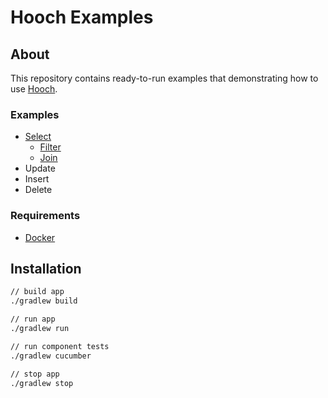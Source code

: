 # Hooch Examples

## About
This repository contains ready-to-run examples that demonstrating how to use [Hooch](https://github.com/redstraw/hooch). 

### Examples 
* [Select](./src/example/select) 
    * [Filter](./src/example/select/filter) 
    * [Join](./src/example/select/join) 
* Update
* Insert
* Delete

### Requirements
* [Docker](https://www.docker.com/)

## Installation
```bash
// build app
./gradlew build

// run app
./gradlew run

// run component tests
./gradlew cucumber

// stop app
./gradlew stop
```
